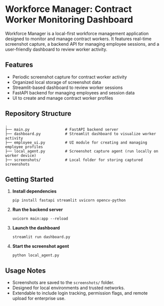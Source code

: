 # Workforce Manager: Contract Worker Monitoring Dashboard

Workforce Manager is a local-first workforce management application designed to monitor and manage contract workers. It features real-time screenshot capture, a backend API for managing employee sessions, and a user-friendly dashboard to review worker activity.

## Features

- Periodic screenshot capture for contract worker activity
- Organized local storage of screenshot data
- Streamlit-based dashboard to review worker sessions
- FastAPI backend for managing employees and session data
- UI to create and manage contract worker profiles

## Repository Structure

```
.
├── main.py                # FastAPI backend server
├── dashboard.py           # Streamlit dashboard to visualize worker activity
├── employee_ui.py         # UI module for creating and managing employee profiles
├── local_agent.py         # Screenshot capture agent (run locally on worker device)
├── screenshots/           # Local folder for storing captured screenshots
```

## Getting Started

1. **Install dependencies**
   ```
   pip install fastapi streamlit uvicorn opencv-python
   ```

2. **Run the backend server**
   ```
   uvicorn main:app --reload
   ```

3. **Launch the dashboard**
   ```
   streamlit run dashboard.py
   ```

4. **Start the screenshot agent**
   ```
   python local_agent.py
   ```

## Usage Notes

- Screenshots are saved to the `screenshots/` folder.
- Designed for local environments and trusted networks.
- Extendable to include login tracking, permission flags, and remote upload for enterprise use.

